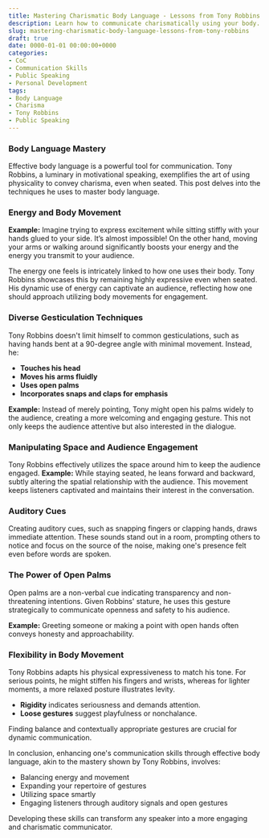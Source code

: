 ```yaml
---
title: Mastering Charismatic Body Language - Lessons from Tony Robbins
description: Learn how to communicate charismatically using your body. This post explores techniques exemplified by Tony Robbins, focusing on gesticulation and body control.
slug: mastering-charismatic-body-language-lessons-from-tony-robbins
draft: true
date: 0000-01-01 00:00:00+0000
categories:
- CoC
- Communication Skills
- Public Speaking
- Personal Development
tags:
- Body Language
- Charisma
- Tony Robbins
- Public Speaking
---
```


### Body Language Mastery

Effective body language is a powerful tool for communication. Tony Robbins, a luminary in motivational speaking, exemplifies the art of using physicality to convey charisma, even when seated. This post delves into the techniques he uses to master body language.

### Energy and Body Movement

**Example:** Imagine trying to express excitement while sitting stiffly with your hands glued to your side. It’s almost impossible! On the other hand, moving your arms or walking around significantly boosts your energy and the energy you transmit to your audience.

The energy one feels is intricately linked to how one uses their body. Tony Robbins showcases this by remaining highly expressive even when seated. His dynamic use of energy can captivate an audience, reflecting how one should approach utilizing body movements for engagement.

### Diverse Gesticulation Techniques

Tony Robbins doesn't limit himself to common gesticulations, such as having hands bent at a 90-degree angle with minimal movement. Instead, he:

- **Touches his head**
- **Moves his arms fluidly**
- **Uses open palms**
- **Incorporates snaps and claps for emphasis**

**Example:** Instead of merely pointing, Tony might open his palms widely to the audience, creating a more welcoming and engaging gesture. This not only keeps the audience attentive but also interested in the dialogue.

### Manipulating Space and Audience Engagement

Tony Robbins effectively utilizes the space around him to keep the audience engaged. **Example:** While staying seated, he leans forward and backward, subtly altering the spatial relationship with the audience. This movement keeps listeners captivated and maintains their interest in the conversation.

### Auditory Cues

Creating auditory cues, such as snapping fingers or clapping hands, draws immediate attention. These sounds stand out in a room, prompting others to notice and focus on the source of the noise, making one's presence felt even before words are spoken.

### The Power of Open Palms

Open palms are a non-verbal cue indicating transparency and non-threatening intentions. Given Robbins' stature, he uses this gesture strategically to communicate openness and safety to his audience.

**Example:** Greeting someone or making a point with open hands often conveys honesty and approachability.

### Flexibility in Body Movement

Tony Robbins adapts his physical expressiveness to match his tone. For serious points, he might stiffen his fingers and wrists, whereas for lighter moments, a more relaxed posture illustrates levity.

- **Rigidity** indicates seriousness and demands attention.
- **Loose gestures** suggest playfulness or nonchalance.

Finding balance and contextually appropriate gestures are crucial for dynamic communication.

In conclusion, enhancing one's communication skills through effective body language, akin to the mastery shown by Tony Robbins, involves:

- Balancing energy and movement
- Expanding your repertoire of gestures
- Utilizing space smartly
- Engaging listeners through auditory signals and open gestures

Developing these skills can transform any speaker into a more engaging and charismatic communicator.
